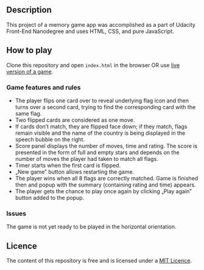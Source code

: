 ## **Description**

This project of a memory game app was accomplished as a part of Udacity Front-End Nanodegree and uses HTML, CSS, and pure JavaScript. 

## **How to play**

Clone this repository and open `index.html` in the browser OR use [live version of a game](https://htmlpreview.github.io/?https://github.com/a-czer-a/UFEND-Project-3-Memory-Game/blob/master/index.html).

### **Game features and rules**
- The player flips one card over to reveal underlying flag icon and then turns over a second card, trying to find the corresponding card with the same flag. 
- Two flipped cards are considered as one move.
- If cards don’t match, they are flipped face down; if they match, flags remain visible and the name of the country is being displayed in the speech bubble on the right.
- Score panel displays the number of moves, time and rating. The score is presented in the form of full and empty stars and depends on the number of moves the player had taken to match all flags. 
- Timer starts when the first card is flipped.
- „New game” button allows restarting the game.
- The player wins when all 8 flags are correctly matched. Game is finished then and popup with the summary (containing rating and time) appears. 
- The player gets the chance to play once again by clicking „Play again” button added to the popup.

### **Issues**

The game is not yet ready to be played in the horizontal orientation.

## **Licence**

The content of this repository is free and is licensed under a [MIT Licence](https://choosealicense.com/licenses/mit/).     



